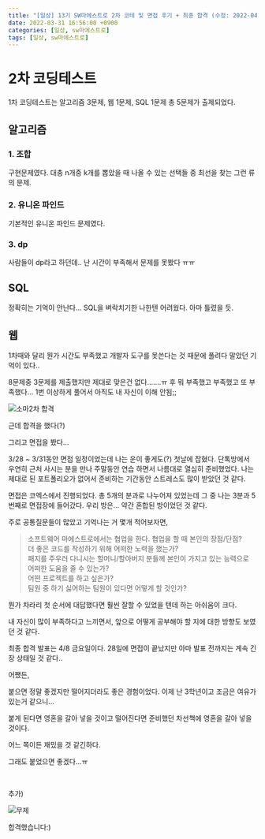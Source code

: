 ```yaml
---
title: "[일상] 13기 SW마에스트로 2차 코테 및 면접 후기 + 최종 합격 (수정: 2022-04-08)"
date: 2022-03-31 16:56:00 +0900
categories: [일상, sw마에스트로]
tags: [일상, sw마에스트로]
---
```


# 2차 코딩테스트

1차 코딩테스트는 알고리즘 3문제, 웹 1문제, SQL 1문제 총 5문제가 출제되었다.

## 알고리즘

### 1. 조합

구현문제였다. 대충 n개중 k개를 뽑았을 때 나올 수 있는 선택들 중 최선을 찾는 그런 류의 문제.

### 2. 유니온 파인드

기본적인 유니온 파인드 문제였다.

### 3. dp

사람들이 dp라고 하던데.. 난 시간이 부족해서 문제를 못봤다 ㅠㅠ

## SQL

정확히는 기억이 안난다... SQL을 벼락치기한 나한텐 어려웠다. 아마 틀렸을 듯.

## 웹

1차때와 달리 뭔가 시간도 부족했고 개발자 도구를 못쓴다는 것 때문에 풀려다 말았던 기억이 있다..

8문제중 3문제를 제출했지만 제대로 맞은건 없다.......ㅠ 후 뭐 부족했고 부족했고 또 부족했다...
1번 이상하게 풀어서 아직도 내 자신이 이해 안됨;;

![소마2차 합격](https://user-images.githubusercontent.com/64428916/161114788-5a107230-c63f-48b2-8fd1-44c629f05ca8.png)

근데 합격을 했다(?)

그리고 면접을 봤다...

3/28 ~ 3/31동안 면접 일정이었는데 나는 운이 좋게도(?) 첫날에 잡혔다.
단톡방에서 우연히 근처 사시는 분을 만나 주말동안 연습 하면서 나름대로 열심히 준비했었다.
나는 제대로 된 포트폴리오가 없어서 준비하는 기간동안 스트레스도 많이 받았던 것 같다.

면접은 코엑스에서 진행되었다.
총 5개의 분과로 나누어져 있었는데 그 중 나는 3분과 5번째로 면접장에 들어갔다.
우리 방은... 약간 혼합된 방이었던 것 같다.

주로 공통질문들이 많았고 기억나는 거 몇개 적어보자면,

> 소프트웨어 마에스트로에서는 협업을 한다. 협업을 할 때 본인의 장점/단점? <br>
> 더 좋은 코드를 작성하기 위해 어떠한 노력을 했는가? <br>
> 패지를 주우러 다니시는 할머니/할아버지 분들께 본인이 가지고 있는 능력으로 어떠한 도움을 줄 수 있는가? <br>
> 어떤 프로젝트를 하고 싶은가? <br>
> 팀원 중 하기 싫어하는 팀원이 있다면 어떻게 할 것인가? <br>

뭔가 차라리 첫 순서에 대답했다면 훨씬 잘할 수 있었을 텐데 하는 아쉬움이 크다.

내 자신이 많이 부족하다고 느끼면서, 앞으로 어떻게 공부해야 할 지에 대한 방향도 보였던 것 같다.

최종 합격 발표는 4/8 금요일이다. 28일에 면접이 끝났지만 아마 발표 전까지는 계속 긴장 상태일 것 같다..

어쨌든,

붙으면 정말 좋겠지만 떨어지더라도 좋은 경험이었다.
이제 난 3학년이고 조금은 여유가 있는거 같으니...

붙게 된다면 영혼을 갈아 넣을 것이고 떨어진다면 준비했던 차선책에 영혼을 갈아 넣을 것이다.

어느 쪽이든 재밌을 것 같긴하다.

그래도 붙었으면 좋겠다...ㅠ

<br>

추가)

![무제](https://user-images.githubusercontent.com/64428916/162372803-c39207f1-8c60-4d7c-86b8-51a16ea0e7a5.png)

합격했습니다:)
